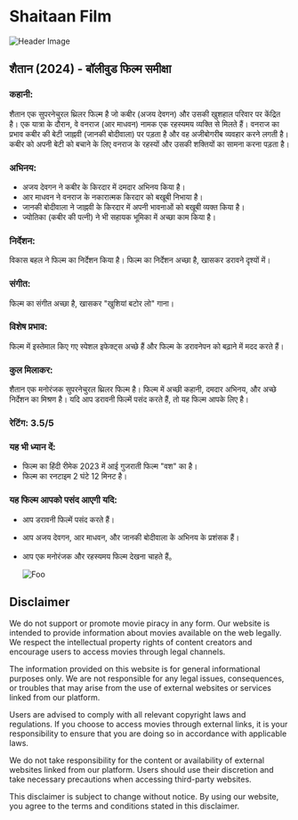 # Shaitaan Film

![Header Image](https://baradwajrangan.files.wordpress.com/2024/03/shaitan-1.jpg)




## शैतान (2024) - बॉलीवुड फिल्म समीक्षा

### कहानी:
शैतान एक सुपरनेचुरल थ्रिलर फिल्म है जो कबीर (अजय देवगन) और उसकी खुशहाल परिवार पर केंद्रित है। एक यात्रा के दौरान, वे वनराज (आर माधवन) नामक एक रहस्यमय व्यक्ति से मिलते हैं। वनराज का प्रभाव कबीर की बेटी जाह्नवी (जानकी बोदीवाला) पर पड़ता है और वह अजीबोगरीब व्यवहार करने लगती है। कबीर को अपनी बेटी को बचाने के लिए वनराज के रहस्यों और उसकी शक्तियों का सामना करना पड़ता है।

### अभिनय:
- अजय देवगन ने कबीर के किरदार में दमदार अभिनय किया है।
- आर माधवन ने वनराज के नकारात्मक किरदार को बखूबी निभाया है।
- जानकी बोदीवाला ने जाह्नवी के किरदार में अपनी भावनाओं को बखूबी व्यक्त किया है।
- ज्योतिका (कबीर की पत्नी) ने भी सहायक भूमिका में अच्छा काम किया है।

### निर्देशन:
विकास बहल ने फिल्म का निर्देशन किया है। फिल्म का निर्देशन अच्छा है, खासकर डरावने दृश्यों में।

### संगीत:
फिल्म का संगीत अच्छा है, खासकर "खुशियां बटोर लो" गाना।

### विशेष प्रभाव:
फिल्म में इस्तेमाल किए गए स्पेशल इफेक्ट्स अच्छे हैं और फिल्म के डरावनेपन को बढ़ाने में मदद करते हैं।

### कुल मिलाकर:
शैतान एक मनोरंजक सुपरनेचुरल थ्रिलर फिल्म है। फिल्म में अच्छी कहानी, दमदार अभिनय, और अच्छे निर्देशन का मिश्रण है। यदि आप डरावनी फिल्में पसंद करते हैं, तो यह फिल्म आपके लिए है।

### रेटिंग: 3.5/5

### यह भी ध्यान दें:
- फिल्म का हिंदी रीमेक 2023 में आई गुजराती फिल्म "वश" का है।
- फिल्म का रनटाइम 2 घंटे 12 मिनट है।

### यह फिल्म आपको पसंद आएगी यदि:
- आप डरावनी फिल्में पसंद करते हैं।
- आप अजय देवगन, आर माधवन, और जानकी बोदीवाला के अभिनय के प्रशंसक हैं।
- आप एक मनोरंजक और रहस्यमय फिल्म देखना चाहते हैं。

  <animated-image data-catalyst=""><a href="https://jaankar.web.app/shaitaan2024.html" rel="nofollow" data-target="animated-image.originalLink"><img src="https://camo.githubusercontent.com/917e6ed5c302499242165dcc02bdbce85c075fd21b35918eb9c0b771855261b8/68747470733a2f2f7374617469632e7769787374617469632e636f6d2f6d656469612f6232343966395f61646163386637306662336634356238383639313639366337376465313866337e6d76322e676966" alt="Foo" data-canonical-src="https://static.wixstatic.com/media/b249f9_adac8f70fb3f45b88691696c77de18f3~mv2.gif" style="max-width: 100%; display: inline-block;" data-target="animated-image.originalImage"></a>


## Disclaimer

We do not support or promote movie piracy in any form. Our website is intended to provide information about movies available on the web legally. We respect the intellectual property rights of content creators and encourage users to access movies through legal channels.

The information provided on this website is for general informational purposes only. We are not responsible for any legal issues, consequences, or troubles that may arise from the use of external websites or services linked from our platform.

Users are advised to comply with all relevant copyright laws and regulations. If you choose to access movies through external links, it is your responsibility to ensure that you are doing so in accordance with applicable laws.

We do not take responsibility for the content or availability of external websites linked from our platform. Users should use their discretion and take necessary precautions when accessing third-party websites.

This disclaimer is subject to change without notice. By using our website, you agree to the terms and conditions stated in this disclaimer.


